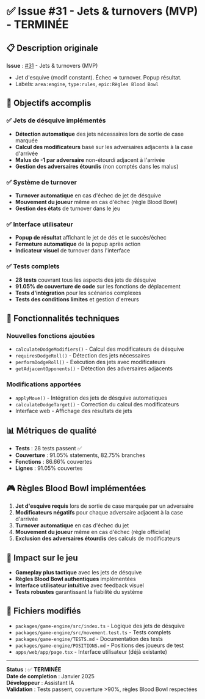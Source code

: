 # ✅ Issue #31 - Jets & turnovers (MVP) - TERMINÉE

## 📋 Description originale

**Issue** : [#31](https://github.com/Ryxeuf/fantasy-football-game/issues/31) - Jets & turnovers (MVP)

- Jet d'esquive (modif constant). Échec => turnover. Popup résultat.
- Labels: `area:engine`, `type:rules`, `epic:Règles Blood Bowl`

## 🎯 Objectifs accomplis

### ✅ Jets de désquive implémentés

- **Détection automatique** des jets nécessaires lors de sortie de case marquée
- **Calcul des modificateurs** basé sur les adversaires adjacents à la case d'arrivée
- **Malus de -1 par adversaire** non-étourdi adjacent à l'arrivée
- **Gestion des adversaires étourdis** (non comptés dans les malus)

### ✅ Système de turnover

- **Turnover automatique** en cas d'échec de jet de désquive
- **Mouvement du joueur** même en cas d'échec (règle Blood Bowl)
- **Gestion des états** de turnover dans le jeu

### ✅ Interface utilisateur

- **Popup de résultat** affichant le jet de dés et le succès/échec
- **Fermeture automatique** de la popup après action
- **Indicateur visuel** de turnover dans l'interface

### ✅ Tests complets

- **28 tests** couvrant tous les aspects des jets de désquive
- **91.05% de couverture de code** sur les fonctions de déplacement
- **Tests d'intégration** pour les scénarios complexes
- **Tests des conditions limites** et gestion d'erreurs

## 🔧 Fonctionnalités techniques

### Nouvelles fonctions ajoutées

- `calculateDodgeModifiers()` - Calcul des modificateurs de désquive
- `requiresDodgeRoll()` - Détection des jets nécessaires
- `performDodgeRoll()` - Exécution des jets avec modificateurs
- `getAdjacentOpponents()` - Détection des adversaires adjacents

### Modifications apportées

- `applyMove()` - Intégration des jets de désquive automatiques
- `calculateDodgeTarget()` - Correction du calcul des modificateurs
- Interface web - Affichage des résultats de jets

## 📊 Métriques de qualité

- **Tests** : 28 tests passent ✅
- **Couverture** : 91.05% statements, 82.75% branches
- **Fonctions** : 86.66% couvertes
- **Lignes** : 91.05% couvertes

## 🎮 Règles Blood Bowl implémentées

1. **Jet d'esquive requis** lors de sortie de case marquée par un adversaire
2. **Modificateurs négatifs** pour chaque adversaire adjacent à la case d'arrivée
3. **Turnover automatique** en cas d'échec du jet
4. **Mouvement du joueur** même en cas d'échec (règle officielle)
5. **Exclusion des adversaires étourdis** des calculs de modificateurs

## 🚀 Impact sur le jeu

- **Gameplay plus tactique** avec les jets de désquive
- **Règles Blood Bowl authentiques** implémentées
- **Interface utilisateur intuitive** avec feedback visuel
- **Tests robustes** garantissant la fiabilité du système

## 📝 Fichiers modifiés

- `packages/game-engine/src/index.ts` - Logique des jets de désquive
- `packages/game-engine/src/movement.test.ts` - Tests complets
- `packages/game-engine/TESTS.md` - Documentation des tests
- `packages/game-engine/POSITIONS.md` - Positions des joueurs de test
- `apps/web/app/page.tsx` - Interface utilisateur (déjà existante)

---

**Status** : ✅ **TERMINÉE**  
**Date de completion** : Janvier 2025  
**Développeur** : Assistant IA  
**Validation** : Tests passent, couverture >90%, règles Blood Bowl respectées
